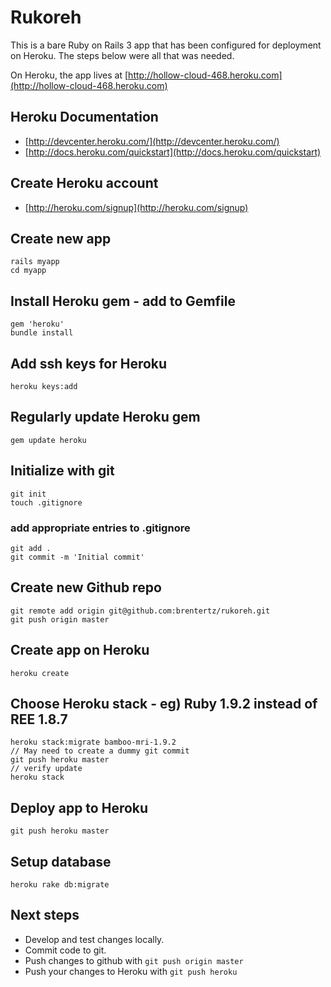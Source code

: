 # Rukoreh
This is a bare Ruby on Rails 3 app that has been configured for deployment on Heroku.  The steps below were all that was needed.

On Heroku, the app lives at [http://hollow-cloud-468.heroku.com](http://hollow-cloud-468.heroku.com)
## Heroku Documentation

  - [http://devcenter.heroku.com/](http://devcenter.heroku.com/)
  - [http://docs.heroku.com/quickstart](http://docs.heroku.com/quickstart)

## Create Heroku account
  - [http://heroku.com/signup](http://heroku.com/signup)

## Create new app
    rails myapp  
    cd myapp

## Install Heroku gem - add to Gemfile
    gem 'heroku'  
    bundle install

## Add ssh keys for Heroku
    heroku keys:add

## Regularly update Heroku gem
    gem update heroku

## Initialize with git
    git init  
    touch .gitignore
### add appropriate entries to .gitignore
    git add .  
    git commit -m 'Initial commit'
    
## Create new Github repo
    git remote add origin git@github.com:brentertz/rukoreh.git
    git push origin master

## Create app on Heroku
    heroku create

## Choose Heroku stack - eg) Ruby 1.9.2 instead of REE 1.8.7
    heroku stack:migrate bamboo-mri-1.9.2  
    // May need to create a dummy git commit
    git push heroku master  
    // verify update  
    heroku stack

## Deploy app to Heroku
    git push heroku master

## Setup database
    heroku rake db:migrate

## Next steps
  - Develop and test changes locally.
  - Commit code to git.
  - Push changes to github with `git push origin master`
  - Push your changes to Heroku with `git push heroku`
